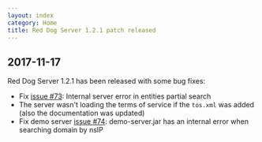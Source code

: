 ```yaml
---
layout: index
category: Home
title: Red Dog Server 1.2.1 patch released
---
```


## 2017-11-17

Red Dog Server 1.2.1 has been released with some bug fixes:
- Fix [issue #73](https://github.com/NICMx/rdap-server/issues/73): Internal server error in entities partial search
- The server wasn't loading the terms of service if the `tos.xml` was added (also the documentation was updated)
- Fix demo server [issue #74](https://github.com/NICMx/rdap-server/issues/74): demo-server.jar has an internal error when searching domain by nsIP
